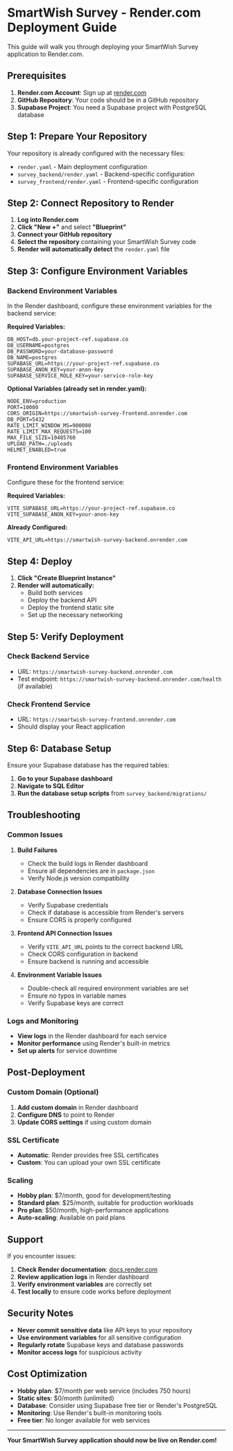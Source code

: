 # SmartWish Survey - Render.com Deployment Guide

This guide will walk you through deploying your SmartWish Survey application to Render.com.

## Prerequisites

1. **Render.com Account**: Sign up at [render.com](https://render.com)
2. **GitHub Repository**: Your code should be in a GitHub repository
3. **Supabase Project**: You need a Supabase project with PostgreSQL database

## Step 1: Prepare Your Repository

Your repository is already configured with the necessary files:
- `render.yaml` - Main deployment configuration
- `survey_backend/render.yaml` - Backend-specific configuration
- `survey_frontend/render.yaml` - Frontend-specific configuration

## Step 2: Connect Repository to Render

1. **Log into Render.com**
2. **Click "New +"** and select **"Blueprint"**
3. **Connect your GitHub repository**
4. **Select the repository** containing your SmartWish Survey code
5. **Render will automatically detect** the `render.yaml` file

## Step 3: Configure Environment Variables

### Backend Environment Variables

In the Render dashboard, configure these environment variables for the backend service:

**Required Variables:**
```
DB_HOST=db.your-project-ref.supabase.co
DB_USERNAME=postgres
DB_PASSWORD=your-database-password
DB_NAME=postgres
SUPABASE_URL=https://your-project-ref.supabase.co
SUPABASE_ANON_KEY=your-anon-key
SUPABASE_SERVICE_ROLE_KEY=your-service-role-key
```

**Optional Variables (already set in render.yaml):**
```
NODE_ENV=production
PORT=10000
CORS_ORIGIN=https://smartwish-survey-frontend.onrender.com
DB_PORT=5432
RATE_LIMIT_WINDOW_MS=900000
RATE_LIMIT_MAX_REQUESTS=100
MAX_FILE_SIZE=10485760
UPLOAD_PATH=./uploads
HELMET_ENABLED=true
```

### Frontend Environment Variables

Configure these for the frontend service:

**Required Variables:**
```
VITE_SUPABASE_URL=https://your-project-ref.supabase.co
VITE_SUPABASE_ANON_KEY=your-anon-key
```

**Already Configured:**
```
VITE_API_URL=https://smartwish-survey-backend.onrender.com
```

## Step 4: Deploy

1. **Click "Create Blueprint Instance"**
2. **Render will automatically:**
   - Build both services
   - Deploy the backend API
   - Deploy the frontend static site
   - Set up the necessary networking

## Step 5: Verify Deployment

### Check Backend Service
- URL: `https://smartwish-survey-backend.onrender.com`
- Test endpoint: `https://smartwish-survey-backend.onrender.com/health` (if available)

### Check Frontend Service
- URL: `https://smartwish-survey-frontend.onrender.com`
- Should display your React application

## Step 6: Database Setup

Ensure your Supabase database has the required tables:

1. **Go to your Supabase dashboard**
2. **Navigate to SQL Editor**
3. **Run the database setup scripts** from `survey_backend/migrations/`

## Troubleshooting

### Common Issues

1. **Build Failures**
   - Check the build logs in Render dashboard
   - Ensure all dependencies are in `package.json`
   - Verify Node.js version compatibility

2. **Database Connection Issues**
   - Verify Supabase credentials
   - Check if database is accessible from Render's servers
   - Ensure CORS is properly configured

3. **Frontend API Connection Issues**
   - Verify `VITE_API_URL` points to the correct backend URL
   - Check CORS configuration in backend
   - Ensure backend is running and accessible

4. **Environment Variable Issues**
   - Double-check all required environment variables are set
   - Ensure no typos in variable names
   - Verify Supabase keys are correct

### Logs and Monitoring

- **View logs** in the Render dashboard for each service
- **Monitor performance** using Render's built-in metrics
- **Set up alerts** for service downtime

## Post-Deployment

### Custom Domain (Optional)

1. **Add custom domain** in Render dashboard
2. **Configure DNS** to point to Render
3. **Update CORS settings** if using custom domain

### SSL Certificate

- **Automatic**: Render provides free SSL certificates
- **Custom**: You can upload your own SSL certificate

### Scaling

- **Hobby plan**: $7/month, good for development/testing
- **Standard plan**: $25/month, suitable for production workloads
- **Pro plan**: $50/month, high-performance applications
- **Auto-scaling**: Available on paid plans

## Support

If you encounter issues:

1. **Check Render documentation**: [docs.render.com](https://docs.render.com)
2. **Review application logs** in Render dashboard
3. **Verify environment variables** are correctly set
4. **Test locally** to ensure code works before deployment

## Security Notes

- **Never commit sensitive data** like API keys to your repository
- **Use environment variables** for all sensitive configuration
- **Regularly rotate** Supabase keys and database passwords
- **Monitor access logs** for suspicious activity

## Cost Optimization

- **Hobby plan**: $7/month per web service (includes 750 hours)
- **Static sites**: $0/month (unlimited)
- **Database**: Consider using Supabase free tier or Render's PostgreSQL
- **Monitoring**: Use Render's built-in monitoring tools
- **Free tier**: No longer available for web services

---

**Your SmartWish Survey application should now be live on Render.com!**
